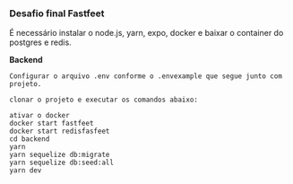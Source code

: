 ### Desafio final Fastfeet

É necessário instalar o node.js, yarn, expo, docker e baixar o container do postgres e redis.

**Backend**

````
Configurar o arquivo .env conforme o .envexample que segue junto com projeto.

clonar o projeto e executar os comandos abaixo:

ativar o docker
docker start fastfeet
docker start redisfasfeet
cd backend 
yarn 
yarn sequelize db:migrate
yarn sequelize db:seed:all
yarn dev

````
